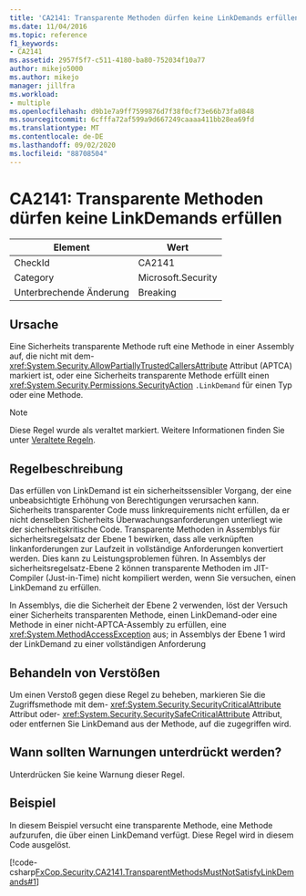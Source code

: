 ```yaml
---
title: 'CA2141: Transparente Methoden dürfen keine LinkDemands erfüllen'
ms.date: 11/04/2016
ms.topic: reference
f1_keywords:
- CA2141
ms.assetid: 2957f5f7-c511-4180-ba80-752034f10a77
author: mikejo5000
ms.author: mikejo
manager: jillfra
ms.workload:
- multiple
ms.openlocfilehash: d9b1e7a9ff7599876d7f38f0cf73e66b73fa0848
ms.sourcegitcommit: 6cfffa72af599a9d667249caaaa411bb28ea69fd
ms.translationtype: MT
ms.contentlocale: de-DE
ms.lasthandoff: 09/02/2020
ms.locfileid: "88708504"
---
```

# <a name="ca2141transparent-methods-must-not-satisfy-linkdemands"></a>CA2141: Transparente Methoden dürfen keine LinkDemands erfüllen

|Element|Wert|
|-|-|
|CheckId|CA2141|
|Category|Microsoft.Security|
|Unterbrechende Änderung|Breaking|

## <a name="cause"></a>Ursache
Eine Sicherheits transparente Methode ruft eine Methode in einer Assembly auf, die nicht mit dem- <xref:System.Security.AllowPartiallyTrustedCallersAttribute> Attribut (APTCA) markiert ist, oder eine Sicherheits transparente Methode erfüllt einen <xref:System.Security.Permissions.SecurityAction> `.LinkDemand` für einen Typ oder eine Methode.

> [!NOTE]
> Diese Regel wurde als veraltet markiert. Weitere Informationen finden Sie unter [Veraltete Regeln](fxcop-rule-port-status.md#deprecated-rules).

## <a name="rule-description"></a>Regelbeschreibung
Das erfüllen von LinkDemand ist ein sicherheitssensibler Vorgang, der eine unbeabsichtigte Erhöhung von Berechtigungen verursachen kann. Sicherheits transparenter Code muss linkrequirements nicht erfüllen, da er nicht denselben Sicherheits Überwachungsanforderungen unterliegt wie der sicherheitskritische Code. Transparente Methoden in Assemblys für sicherheitsregelsatz der Ebene 1 bewirken, dass alle verknüpften linkanforderungen zur Laufzeit in vollständige Anforderungen konvertiert werden. Dies kann zu Leistungsproblemen führen. In Assemblys der sicherheitsregelsatz-Ebene 2 können transparente Methoden im JIT-Compiler (Just-in-Time) nicht kompiliert werden, wenn Sie versuchen, einen LinkDemand zu erfüllen.

In Assemblys, die die Sicherheit der Ebene 2 verwenden, löst der Versuch einer Sicherheits transparenten Methode, einen LinkDemand-oder eine Methode in einer nicht-APTCA-Assembly zu erfüllen, eine <xref:System.MethodAccessException> aus; in Assemblys der Ebene 1 wird der LinkDemand zu einer vollständigen Anforderung

## <a name="how-to-fix-violations"></a>Behandeln von Verstößen
Um einen Verstoß gegen diese Regel zu beheben, markieren Sie die Zugriffsmethode mit dem- <xref:System.Security.SecurityCriticalAttribute> Attribut oder- <xref:System.Security.SecuritySafeCriticalAttribute> Attribut, oder entfernen Sie LinkDemand aus der Methode, auf die zugegriffen wird.

## <a name="when-to-suppress-warnings"></a>Wann sollten Warnungen unterdrückt werden?
Unterdrücken Sie keine Warnung dieser Regel.

## <a name="example"></a>Beispiel
In diesem Beispiel versucht eine transparente Methode, eine Methode aufzurufen, die über einen LinkDemand verfügt. Diese Regel wird in diesem Code ausgelöst.

[!code-csharp[FxCop.Security.CA2141.TransparentMethodsMustNotSatisfyLinkDemands#1](../code-quality/codesnippet/CSharp/ca2141-transparent-methods-must-not-satisfy-linkdemands_1.cs)]
